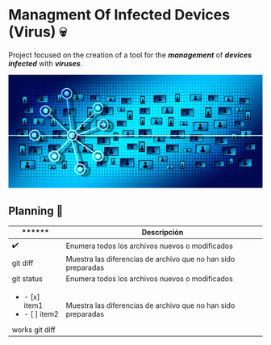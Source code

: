# Managment Of Infected Devices (Virus) :skull:
Project focused on the creation of a tool for the ***management*** of ***devices*** ***infected*** with ***viruses***.

<p align="center">
  <img src="img/cyber1.jpg" />
</p>

## Planning :calendar:
| ****** | Descripción |
| --- | --- |
| :heavy_check_mark: | Enumera todos los archivos nuevos o modificados |
| git diff | Muestra las diferencias de archivo que no han sido preparadas |
| git status | Enumera todos los archivos nuevos o modificados |
|<ul><li>- [x] item1</li><li>- [ ] item2</li></ul> works git diff | Muestra las diferencias de archivo que no han sido preparadas |
